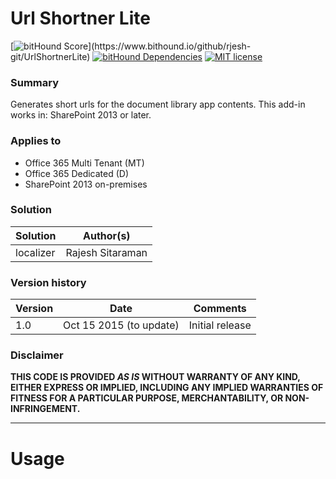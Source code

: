 # Url Shortner Lite

[![bitHound Score](https://www.bithound.io/github/rjesh-git/UrlShortnerLite/badges/score.svg?)](https://www.bithound.io/github/rjesh-git/UrlShortnerLite)
[![bitHound Dependencies](https://www.bithound.io/github/rjesh-git/UrlShortnerLite/badges/dependencies.svg)](https://www.bithound.io/github/rjesh-git/UrlShortnerLite/master/dependencies/npm)
[![MIT license](https://img.shields.io/npm/l/express.svg)](https://github.com/rjesh-git/UrlShortnerLite/blob/master/LICENSE)


### Summary ###
Generates short urls for the document library app contents. This add-in works in: SharePoint 2013 or later.

### Applies to ###
-  Office 365 Multi Tenant (MT)
-  Office 365 Dedicated (D)
-  SharePoint 2013 on-premises


### Solution ###
Solution | Author(s)
---------|----------
localizer | Rajesh Sitaraman

### Version history ###
Version  | Date | Comments
---------| -----| --------
1.0  | Oct 15 2015 (to update) | Initial release

### Disclaimer ###
**THIS CODE IS PROVIDED *AS IS* WITHOUT WARRANTY OF ANY KIND, EITHER EXPRESS OR IMPLIED, INCLUDING ANY IMPLIED WARRANTIES OF FITNESS FOR A PARTICULAR PURPOSE, MERCHANTABILITY, OR NON-INFRINGEMENT.**


----------

# Usage #
